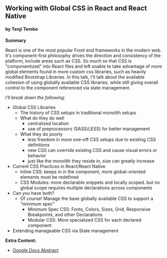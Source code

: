 ## Working with Global CSS in React and React Native

#### by Tenji Tembo

**Summary**

React is one of the most popular Front end frameworks in the modern web. It's component-first philosophy drives the direction and consistency of the platform, include areas such as CSS. So much so that CSS is "componentized" into React files and left unable to take advantage of more global elements found in more custom css libraries, such as heavily modified Bootstrap Libraries. In this talk, I'll talk about the available cohesion of using globally available CSS libraries, while still giving overall control to the component referenced via state management.

_I'll break down the following:_

- Global CSS Libraries
  - The history of CSS setups in traditional monolith setups
  - What do they do well
    - centralized location
    - use of preprocessors (SASS/LESS) for better management
  - What they do poorly
    - less freedom in more one-off CSS setups due to existing CSS definitions
    - new CSS can override existing CSS and cause visual errors or behavior
    - just like the monolith they reside in, size can greatly increase
- Current CSS Practices in React/React Native
  - Inline CSS: keeps in in the component, more global-oriented elements must be redefined
  - CSS Modules: more declarable snippets and locally scoped. but no global scope requires multiple declarations across components
- Can you have both?
  - Of course! Manage the base globally available CSS to support a "minimum spec"
    - Minimum Spec CSS: Fonts, Colors, Sizes, Grid, Responsive Breakpoints, and other Declarations
    - Modular CSS: More specialized CSS for each declared component
- Extending manageable CSS via State management

**Extra Content:**
- [Google Docs Abstract](https://docs.google.com/a/mustwin.com/document/d/1PmNVh1d4tfO93mAtVJmc7RrdtSd4CKixE7Mfv_xMzLA/edit?usp=sharing)

